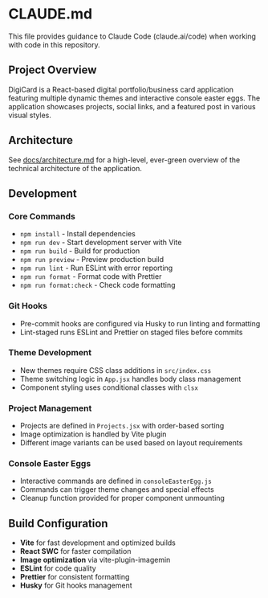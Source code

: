 # CLAUDE.md

This file provides guidance to Claude Code (claude.ai/code) when working with code in this repository.

## Project Overview

DigiCard is a React-based digital portfolio/business card application featuring multiple dynamic themes and interactive console easter eggs. The application showcases projects, social links, and a featured post in various visual styles.

## Architecture

See [docs/architecture.md](docs/architecture.md) for a high-level, ever-green overview of the technical architecture of the application.

## Development

### Core Commands

- `npm install` - Install dependencies
- `npm run dev` - Start development server with Vite
- `npm run build` - Build for production
- `npm run preview` - Preview production build
- `npm run lint` - Run ESLint with error reporting
- `npm run format` - Format code with Prettier
- `npm run format:check` - Check code formatting

### Git Hooks

- Pre-commit hooks are configured via Husky to run linting and formatting
- Lint-staged runs ESLint and Prettier on staged files before commits

### Theme Development

- New themes require CSS class additions in `src/index.css`
- Theme switching logic in `App.jsx` handles body class management
- Component styling uses conditional classes with `clsx`

### Project Management

- Projects are defined in `Projects.jsx` with order-based sorting
- Image optimization is handled by Vite plugin
- Different image variants can be used based on layout requirements

### Console Easter Eggs

- Interactive commands are defined in `consoleEasterEgg.js`
- Commands can trigger theme changes and special effects
- Cleanup function provided for proper component unmounting

## Build Configuration

- **Vite** for fast development and optimized builds
- **React SWC** for faster compilation
- **Image optimization** via vite-plugin-imagemin
- **ESLint** for code quality
- **Prettier** for consistent formatting
- **Husky** for Git hooks management

